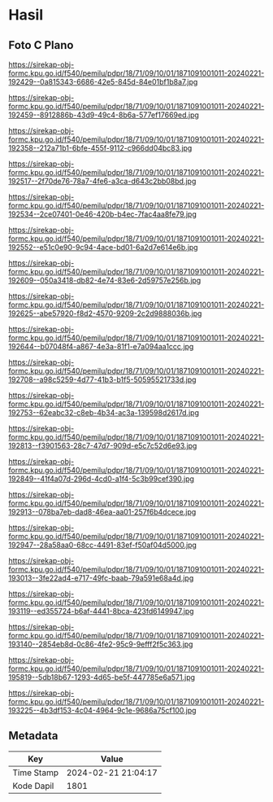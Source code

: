 # Hasil

## Foto C Plano

https://sirekap-obj-formc.kpu.go.id/f540/pemilu/pdpr/18/71/09/10/01/1871091001011-20240221-192429--0a815343-6686-42e5-845d-84e01bf1b8a7.jpg

https://sirekap-obj-formc.kpu.go.id/f540/pemilu/pdpr/18/71/09/10/01/1871091001011-20240221-192459--8912886b-43d9-49c4-8b6a-577ef17669ed.jpg

https://sirekap-obj-formc.kpu.go.id/f540/pemilu/pdpr/18/71/09/10/01/1871091001011-20240221-192358--212a71b1-6bfe-455f-9112-c966dd04bc83.jpg

https://sirekap-obj-formc.kpu.go.id/f540/pemilu/pdpr/18/71/09/10/01/1871091001011-20240221-192517--2f70de76-78a7-4fe6-a3ca-d643c2bb08bd.jpg

https://sirekap-obj-formc.kpu.go.id/f540/pemilu/pdpr/18/71/09/10/01/1871091001011-20240221-192534--2ce07401-0e46-420b-b4ec-7fac4aa8fe79.jpg

https://sirekap-obj-formc.kpu.go.id/f540/pemilu/pdpr/18/71/09/10/01/1871091001011-20240221-192552--e51c0e90-9c94-4ace-bd01-6a2d7e614e6b.jpg

https://sirekap-obj-formc.kpu.go.id/f540/pemilu/pdpr/18/71/09/10/01/1871091001011-20240221-192609--050a3418-db82-4e74-83e6-2d59757e256b.jpg

https://sirekap-obj-formc.kpu.go.id/f540/pemilu/pdpr/18/71/09/10/01/1871091001011-20240221-192625--abe57920-f8d2-4570-9209-2c2d9888036b.jpg

https://sirekap-obj-formc.kpu.go.id/f540/pemilu/pdpr/18/71/09/10/01/1871091001011-20240221-192644--b07048f4-a867-4e3a-81f1-e7a094aa1ccc.jpg

https://sirekap-obj-formc.kpu.go.id/f540/pemilu/pdpr/18/71/09/10/01/1871091001011-20240221-192708--a98c5259-4d77-41b3-b1f5-50595521733d.jpg

https://sirekap-obj-formc.kpu.go.id/f540/pemilu/pdpr/18/71/09/10/01/1871091001011-20240221-192753--62eabc32-c8eb-4b34-ac3a-139598d2617d.jpg

https://sirekap-obj-formc.kpu.go.id/f540/pemilu/pdpr/18/71/09/10/01/1871091001011-20240221-192813--f3901563-28c7-47d7-909d-e5c7c52d6e93.jpg

https://sirekap-obj-formc.kpu.go.id/f540/pemilu/pdpr/18/71/09/10/01/1871091001011-20240221-192849--41f4a07d-296d-4cd0-a1f4-5c3b99cef390.jpg

https://sirekap-obj-formc.kpu.go.id/f540/pemilu/pdpr/18/71/09/10/01/1871091001011-20240221-192913--078ba7eb-dad8-46ea-aa01-257f6b4dcece.jpg

https://sirekap-obj-formc.kpu.go.id/f540/pemilu/pdpr/18/71/09/10/01/1871091001011-20240221-192947--28a58aa0-68cc-4491-83ef-f50af04d5000.jpg

https://sirekap-obj-formc.kpu.go.id/f540/pemilu/pdpr/18/71/09/10/01/1871091001011-20240221-193013--3fe22ad4-e717-49fc-baab-79a591e68a4d.jpg

https://sirekap-obj-formc.kpu.go.id/f540/pemilu/pdpr/18/71/09/10/01/1871091001011-20240221-193119--ed355724-b6af-4441-8bca-423fd6149947.jpg

https://sirekap-obj-formc.kpu.go.id/f540/pemilu/pdpr/18/71/09/10/01/1871091001011-20240221-193140--2854eb8d-0c86-4fe2-95c9-9efff2f5c363.jpg

https://sirekap-obj-formc.kpu.go.id/f540/pemilu/pdpr/18/71/09/10/01/1871091001011-20240221-195819--5db18b67-1293-4d65-be5f-447785e6a571.jpg

https://sirekap-obj-formc.kpu.go.id/f540/pemilu/pdpr/18/71/09/10/01/1871091001011-20240221-193225--4b3df153-4c04-4964-9c1e-9686a75cf100.jpg


## Metadata

| Key        | Value               |
| ---------- | ------------------- |
| Time Stamp | 2024-02-21 21:04:17 |
| Kode Dapil | 1801                |



